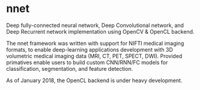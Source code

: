 # nnet
 Deep fully-connected neural network, Deep Convolutional network, and Deep Recurrent network implementation using OpenCV &amp; OpenCL backend.
 
 The nnet framework was written with support for NIFTI medical imaging formats, to enable deep-learning applications development with 3D volumetric medical imaging data (MRI, CT, PET, SPECT, DWI). Provided primatives enable users to build custom CNN/RNN/FC models for classification, segmentation, and feature detection. 
 
 As of January 2018, the OpenCL backend is under heavy development. 

